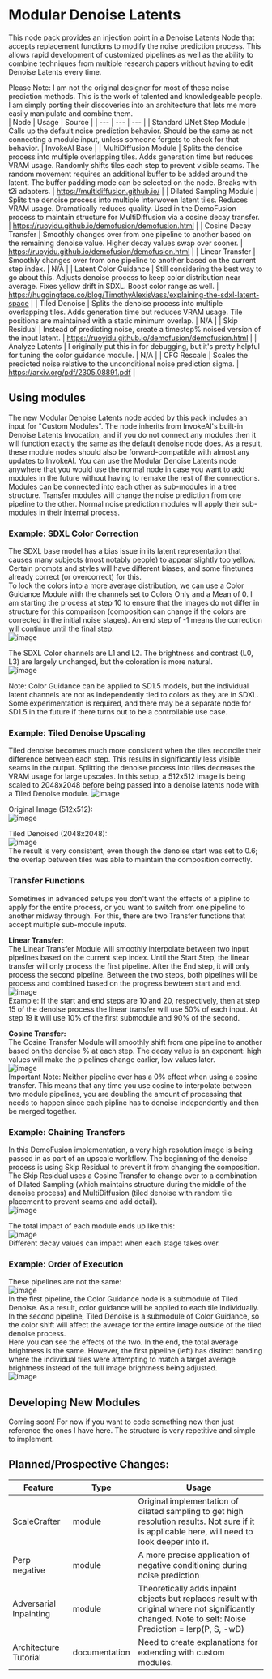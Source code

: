 # Modular Denoise Latents
This node pack provides an injection point in a Denoise Latents Node that accepts replacement functions to modify the noise prediction process. This allows rapid development of customized pipelines as well as the ability to combine techniques from multiple research papers without having to edit Denoise Latents every time.  

Please Note: I am not the original designer for most of these noise prediction methods. This is the work of talented and knowledgeable people. I am simply porting their discoveries into an architecture that lets me more easily manipulate and combine them.  
| Node | Usage | Source |
| --- | --- | --- |
| Standard UNet Step Module | Calls up the default noise prediction behavior. Should be the same as not connecting a module input, unless someone forgets to check for that behavior. | InvokeAI Base |
| MultiDiffusion Module | Splits the denoise process into multiple overlapping tiles. Adds generation time but reduces VRAM usage. Randomly shifts tiles each step to prevent visible seams. The random movement requires an additional buffer to be added around the latent. The buffer padding mode can be selected on the node. Breaks with t2i adapters. | https://multidiffusion.github.io/ |
| Dilated Sampling Module | Splits the denoise process into multiple interwoven latent tiles. Reduces VRAM usage. Dramatically reduces quality. Used in the DemoFusion process to maintain structure for MultiDiffusion via a cosine decay transfer. | https://ruoyidu.github.io/demofusion/demofusion.html |
| Cosine Decay Transfer | Smoothly changes over from one pipeline to another based on the remaining denoise value. Higher decay values swap over sooner. | https://ruoyidu.github.io/demofusion/demofusion.html |
| Linear Transfer | Smoothly changes over from one pipeline to another based on the current step index. | N/A |
| Latent Color Guidance | Still considering the best way to go about this. Adjusts denoise process to keep color distribution near average. Fixes yellow drift in SDXL. Boost color range as well. | https://huggingface.co/blog/TimothyAlexisVass/explaining-the-sdxl-latent-space |
| Tiled Denoise | Splits the denoise process into multiple overlapping tiles. Adds generation time but reduces VRAM usage. Tile positions are maintained with a static minimum overlap. | N/A |
| Skip Residual | Instead of predicting noise, create a timestep% noised version of the input latent. | https://ruoyidu.github.io/demofusion/demofusion.html |
| Analyze Latents | I originally put this in for debugging, but it's pretty helpful for tuning the color guidance module. | N/A |
| CFG Rescale | Scales the predicted noise relative to the unconditional noise prediction sigma. | https://arxiv.org/pdf/2305.08891.pdf |

## Using modules
The new Modular Denoise Latents node added by this pack includes an input for "Custom Modules". The node inherits from InvokeAI's built-in Denoise Latents Invocation, and if you do not connect any modules then it will function exactly the same as the default denoise node does. As a result, these module nodes should also be forward-compatible with almost any updates to InvokeAI. You can use the Modular Denoise Latents node anywhere that you would use the normal node in case you want to add modules in the future without having to remake the rest of the connections.  
Modules can be connected into each other as sub-modules in a tree structure. Transfer modules will change the noise prediction from one pipeline to the other. Normal noise prediction modules will apply their sub-modules in their internal process.

### Example: SDXL Color Correction
The SDXL base model has a bias issue in its latent representation that causes many subjects (most notably people) to appear slightly too yellow. Certain prompts and styles will have different biases, and some finetunes already correct (or overcorrect) for this.  
To lock the colors into a more average distribution, we can use a Color Guidance Module with the channels set to Colors Only and a Mean of 0. I am starting the process at step 10 to ensure that the images do not differ in structure for this comparison (composition can change if the colors are corrected in the initial noise stages). An end step of -1 means the correction will continue until the final step.  
![image](https://github.com/dunkeroni/InvokeAI_ModularDenoiseNodes/assets/3298737/4c9fdfd0-ed7e-4e8d-9112-cea6509ecb5b)  

The SDXL Color channels are L1 and L2. The brightness and contrast (L0, L3) are largely unchanged, but the coloration is more natural.  
![image](https://github.com/dunkeroni/InvokeAI_ModularDenoiseNodes/assets/3298737/d7d07ad6-ff97-4e8a-b7ca-a0f526ca2229)  

Note: Color Guidance can be applied to SD1.5 models, but the individual latent channels are not as independently tied to colors as they are in SDXL. Some experimentation is required, and there may be a separate node for SD1.5 in the future if there turns out to be a controllable use case.  

### Example: Tiled Denoise Upscaling
Tiled denoise becomes much more consistent when the tiles reconcile their difference between each step. This results in significantly less visible seams in the output. Splitting the denoise process into tiles decreases the VRAM usage for large upscales. In this setup, a 512x512 image is being scaled to 2048x2048 before being passed into a denoise latents node with a Tiled Denoise module.
![image](https://github.com/dunkeroni/InvokeAI_ModularDenoiseNodes/assets/3298737/f2f800bd-1d6f-491f-b2c6-736ca13a6369)  


Original Image (512x512):  
![image](https://github.com/dunkeroni/InvokeAI_ModularDenoiseNodes/assets/3298737/4ef9eb88-4ac0-4e00-92cf-e2cdbf160547)  

Tiled Denoised (2048x2048):  
![image](https://github.com/dunkeroni/InvokeAI_ModularDenoiseNodes/assets/3298737/20a8d545-8105-4c71-b821-e98132f53ef2)  
The result is very consistent, even though the denoise start was set to 0.6; the overlap between tiles was able to maintain the composition correctly.

### Transfer Functions
Sometimes in advanced setups you don't want the effects of a pipline to apply for the entire process, or you want to switch from one pipeline to another midway through. For this, there are two Transfer functions that accept multiple sub-module inputs.  

**Linear Transfer:**  
The Linear Transfer Module will smoothly interpolate between two input pipelines based on the current step index. Until the Start Step, the linear transfer will only process the first pipeline. After the End step, it will only process the second pipeline. Between the two steps, both pipelines will be process and combined based on the progress bewteen start and end.  
![image](https://github.com/dunkeroni/InvokeAI_ModularDenoiseNodes/assets/3298737/be5f95c4-6726-4316-be1e-682c25e702bd)  
Example: If the start and end steps are 10 and 20, respectively, then at step 15 of the denoise process the linear transfer will use 50% of each input. At step 19 it will use 10% of the first submodule and 90% of the second.  

**Cosine Transfer:**   
The Cosine Transfer Module will smoothly shift from one pipeline to another based on the denoise % at each step. The decay value is an exponent: high values will make the pipelines change earlier, low values later.  
![image](https://github.com/dunkeroni/InvokeAI_ModularDenoiseNodes/assets/3298737/d523a1f4-0d05-4c72-92af-36fdf48113b7)  
Important Note: Neither pipeline ever has a 0% effect when using a cosine transfer. This means that any time you use cosine to interpolate between two module pipelines, you are doubling the amount of processing that needs to happen since each pipline has to denoise independently and then be merged together.  

### Example: Chaining Transfers
In this DemoFusion implementation, a very high resolution image is being passed in as part of an upscale workflow. The beginning of the denoise process is using Skip Residual to prevent it from changing the composition. The Skip Residual uses a Cosine Transfer to change over to a combination of Dilated Sampling (which maintains structure during the middle of the denoise process) and MultiDiffusion (tiled denoise with random tile placement to prevent seams and add detail).  
![image](https://github.com/dunkeroni/InvokeAI_ModularDenoiseNodes/assets/3298737/d8c532f6-3b97-4182-9b1d-7246de9c9241)  

The total impact of each module ends up like this:  
![image](https://github.com/dunkeroni/InvokeAI_ModularDenoiseNodes/assets/3298737/f0c49d22-0e6f-404c-94c5-317eb7b015b1)  
Different decay values can impact when each stage takes over.

### Example: Order of Execution
These pipelines are not the same:  
![image](https://github.com/dunkeroni/InvokeAI_ModularDenoiseNodes/assets/3298737/3c2b1ef4-34bc-466e-b2c8-8af6dc35f019)  
In the first pipeline, the Color Guidance node is a submodule of Tiled Denoise. As a result, color guidance will be applied to each tile individually. In the second pipeline, Tiled Denoise is a submodule of Color Guidance, so the color shift will affect the average for the entire image outside of the tiled denoise process.  
Here you can see the effects of the two. In the end, the total average brightness is the same. However, the first pipeline (left) has distinct banding where the individual tiles were attempting to match a target average brightness instead of the full image brightness being adjusted.  
![image](https://github.com/dunkeroni/InvokeAI_ModularDenoiseNodes/assets/3298737/0d9bc95a-52bd-4ba6-9f27-284cf2887652)

## Developing New Modules
Coming soon! For now if you want to code something new then just reference the ones I have here. The structure is very repetitive and simple to implement.

## Planned/Prospective Changes:  
| Feature | Type | Usage |
| --- | --- | --- |
| ScaleCrafter | module | Original implementation of dilated sampling to get high resolution results. Not sure if it is applicable here, will need to look deeper into it. |
| Perp negative | module | A more precise application of negative conditioning during noise prediction |
| Adversarial Inpainting | module | Theoretically adds inpaint objects but replaces result with original where not significantly changed. Note to self: Noise Prediction = lerp(P, S, -wD) |
| Architecture Tutorial | documentation | Need to create explanations for extending with custom modules. |
